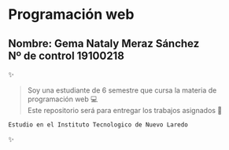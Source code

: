 # Programación web
**Nombre:** Gema Nataly Meraz Sánchez  
**Nº de control** 19100218  
-----------
  
:sparkles:
> Soy una estudiante de 6 semestre que cursa la materia de programación web :computer:  
> Este repositorio será para entregar los trabajos asignados :open_file_folder:

`Estudio en el Instituto Tecnologico de Nuevo Laredo`

:sparkles: